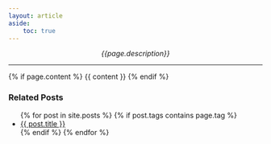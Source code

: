 ```yaml
---
layout: article
aside: 
    toc: true
---
```

<html>
<head></head>
<body>
<center><i>{{page.description}}</i></center>
<hr>    
{% if page.content %}
{{ content }}
{% endif %}

<h3>Related Posts</h3>
  <ul>
    {% for post in site.posts %}
      {% if post.tags contains page.tag %}
      <li><a href="{{ post.url }}">{{ post.title }}</a></li>
      {% endif %}
    {% endfor %}
  </ul>
</body>
</html>
